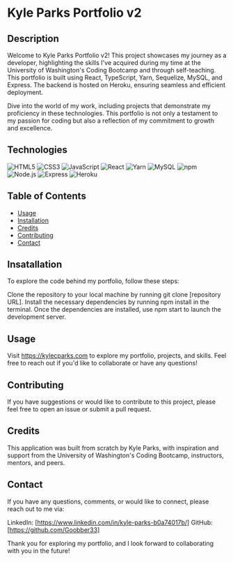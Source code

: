 # Kyle Parks Portfolio v2

## Description
Welcome to Kyle Parks Portfolio v2! This project showcases my journey as a developer, highlighting the skills I've acquired during my time at the University of Washington's Coding Bootcamp and through self-teaching. This portfolio is built using React, TypeScript, Yarn, Sequelize, MySQL, and Express. The backend is hosted on Heroku, ensuring seamless and efficient deployment.

Dive into the world of my work, including projects that demonstrate my proficiency in these technologies. This portfolio is not only a testament to my passion for coding but also a reflection of my commitment to growth and excellence.

## Technologies 

![HTML5](https://img.shields.io/static/v1?style=for-the-badge&message=HTML5&color=E34F26&logo=HTML5&logoColor=FFFFFF&label=)
![CSS3](https://img.shields.io/static/v1?style=for-the-badge&message=CSS3&color=1572B6&logo=CSS3&logoColor=FFFFFF&label=)
![JavaScript](https://img.shields.io/static/v1?style=for-the-badge&message=JavaScript&color=222222&logo=JavaScript&logoColor=F7DF1E&label=)
![React](https://img.shields.io/static/v1?style=for-the-badge&message=React&color=222222&logo=React&logoColor=61DAFB&label=)
![Yarn](https://img.shields.io/static/v1?style=for-the-badge&message=Yarn&color=2C8EBB&logo=Yarn&logoColor=FFFFFF&label=)
![MySQL](https://img.shields.io/static/v1?style=for-the-badge&message=MySQL&color=4479A1&logo=MySQL&logoColor=FFFFFF&label=)
![npm](https://img.shields.io/static/v1?style=for-the-badge&message=npm&color=CB3837&logo=npm&logoColor=FFFFFF&label=)
![Node.js](https://img.shields.io/static/v1?style=for-the-badge&message=Node.js&color=339933&logo=Node.js&logoColor=FFFFFF&label=)
![Express](https://img.shields.io/static/v1?style=for-the-badge&message=Express&color=000000&logo=Express&logoColor=FFFFFF&label=)
![Heroku](https://img.shields.io/static/v1?style=for-the-badge&message=Heroku&color=430098&logo=Heroku&logoColor=FFFFFF&label=)


## Table of Contents
* [Usage](#usage)
* [Installation](#installation)
* [Credits](#credits)
* [Contributing](#congributing)
* [Contact](#contact)

## Insatallation

To explore the code behind my portfolio, follow these steps:

Clone the repository to your local machine by running git clone [repository URL].
Install the necessary dependencies by running npm install in the terminal.
Once the dependencies are installed, use npm start to launch the development server.

## Usage
Visit https://kylecparks.com to explore my portfolio, projects, and skills. Feel free to reach out if you'd like to collaborate or have any questions!

## Contributing
If you have suggestions or would like to contribute to this project, please feel free to open an issue or submit a pull request.

## Credits
This application was built from scratch by Kyle Parks, with inspiration and support from the University of Washington's Coding Bootcamp, instructors, mentors, and peers.

## Contact
If you have any questions, comments, or would like to connect, please reach out to me via:

LinkedIn: [https://www.linkedin.com/in/kyle-parks-b0a74017b/]
GitHub: [https://github.com/Goobber33]

Thank you for exploring my portfolio, and I look forward to collaborating with you in the future!